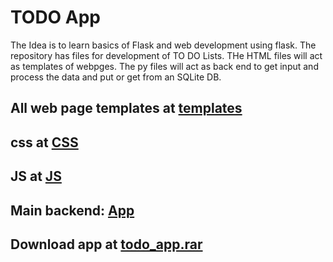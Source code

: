 # TODO App
The Idea is to learn basics of Flask and web development using flask.
The repository has files for development of TO DO Lists.
THe HTML files will act as templates of webpges.
The py files will act as back end to get input and process the data and put or get from an SQLite DB.

## All web page templates at [templates](templates/)

## css at [CSS](static/css)

## JS at [JS](static/js)

## Main backend: [App](app.py)

## Download app at [todo_app.rar](TodoApp.rar)
